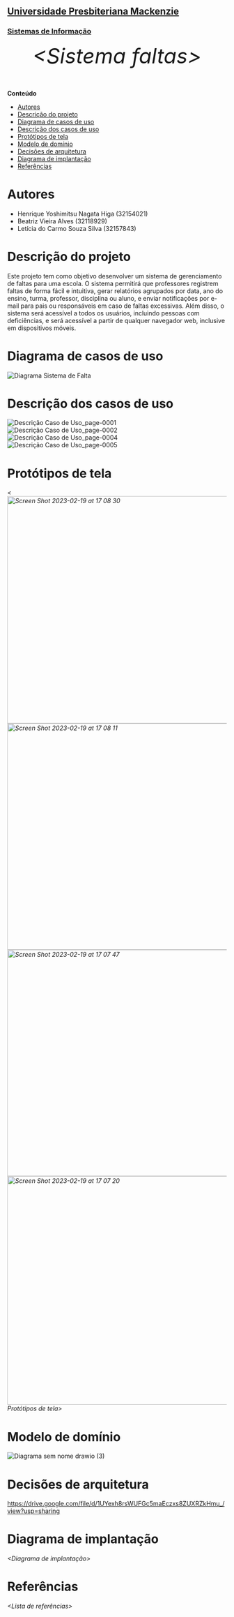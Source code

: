 <h2><a href= "https://www.mackenzie.br">Universidade Presbiteriana Mackenzie</a></h2>
<h3><a href= "https://www.mackenzie.br/graduacao/sao-paulo-higienopolis/sistemas-de-informacao">Sistemas de Informação</a></h3>

<font size="+12"><center>
_&lt;Sistema faltas&gt;_

</center></font>

**Conteúdo**

- [Autores](#autores)
- [Descrição do projeto](#descrição-do-projeto)
- [Diagrama de casos de uso](#diagrama-de-casos-de-uso)
- [Descrição dos casos de uso](#descrição-dos-casos-de-uso)
- [Protótipos de tela](#protótipos-de-tela)
- [Modelo de domínio](#modelo-de-domínio)
- [Decisões de arquitetura](#decisões-de-arquitetura)
- [Diagrama de implantação](#diagrama-de-implantação)
- [Referências](#referências)

# Autores

- Henrique Yoshimitsu Nagata Higa (32154021)
- Beatriz Vieira Alves (32118929)
- Letícia do Carmo Souza Silva (32157843)

# Descrição do projeto

Este projeto tem como objetivo desenvolver um sistema de gerenciamento de faltas para uma escola. O sistema permitirá que professores registrem faltas de forma fácil e intuitiva, gerar relatórios agrupados por data, ano do ensino, turma, professor, disciplina ou aluno, e enviar notificações por e-mail para pais ou responsáveis em caso de faltas excessivas. Além disso, o sistema será acessível a todos os usuários, incluindo pessoas com deficiências, e será acessível a partir de qualquer navegador web, inclusive em dispositivos móveis.

# Diagrama de casos de uso

![Diagrama Sistema de Falta](https://user-images.githubusercontent.com/89753145/219905304-3c80ff84-b217-4c40-986f-58bcc4233576.jpg)

# Descrição dos casos de uso
![Descrição Caso de Uso_page-0001](https://user-images.githubusercontent.com/89753145/219905395-577b006e-1dd1-47fa-a27d-4de72edcd080.jpg)
![Descrição Caso de Uso_page-0002](https://user-images.githubusercontent.com/89753145/219905398-2c4aeaf6-3812-466a-9728-af68e80285c4.jpg)
![Descrição Caso de Uso_page-0004](https://user-images.githubusercontent.com/89753145/219905399-ca3e750f-6580-43e3-ae10-5d5e5236c59d.jpg)
![Descrição Caso de Uso_page-0005](https://user-images.githubusercontent.com/89753145/219905401-3beaac34-63cc-402f-9649-18ab62c05a23.jpg)

# Protótipos de tela

_&lt;<img width="521" alt="Screen Shot 2023-02-19 at 17 08 30" src="https://user-images.githubusercontent.com/49994740/219972775-8cbef5ba-1b06-452c-b528-5e7375981da0.png">
<img width="519" alt="Screen Shot 2023-02-19 at 17 08 11" src="https://user-images.githubusercontent.com/49994740/219972777-9011de28-dbb5-4a39-a06b-ba3c9c7e7737.png">
<img width="519" alt="Screen Shot 2023-02-19 at 17 07 47" src="https://user-images.githubusercontent.com/49994740/219972781-096e7a60-0057-4569-9a94-798418422c9d.png">
<img width="524" alt="Screen Shot 2023-02-19 at 17 07 20" src="https://user-images.githubusercontent.com/49994740/219972784-c636b9b1-eaf6-4a36-9cb3-eebbf4ea0b48.png">
Protótipos de tela&gt;_


# Modelo de domínio

![Diagrama sem nome drawio (3)](https://user-images.githubusercontent.com/89232973/221427826-88a8adef-fb3d-47c0-8adb-19c8a626c79e.png)


# Decisões de arquitetura

https://drive.google.com/file/d/1UYexh8rsWUFGc5maEczxs8ZUXRZkHmu_/view?usp=sharing

# Diagrama de implantação

_&lt;Diagrama de implantação&gt;_

# Referências

_&lt;Lista de referências&gt;_
